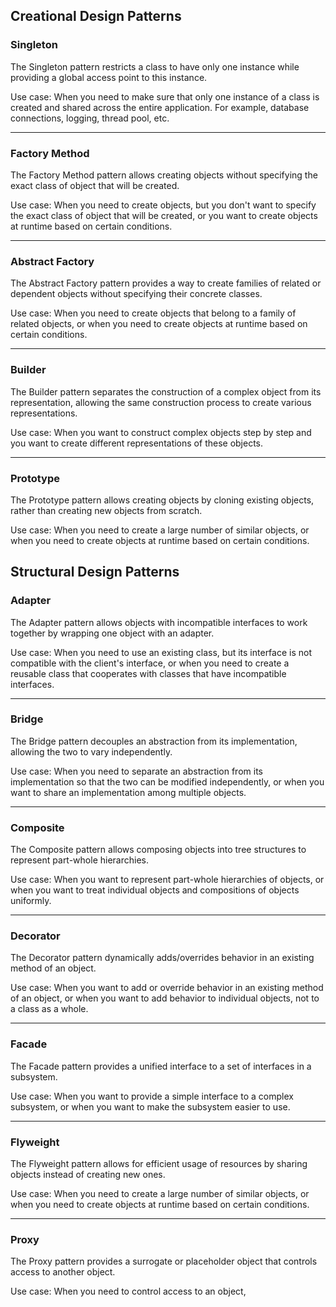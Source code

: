 ## Creational Design Patterns

### Singleton
The Singleton pattern restricts a class to have only one instance while providing a global access point to this instance.

Use case: When you need to make sure that only one instance of a class is created and shared across the entire application. For example, database connections, logging, thread pool, etc.

---

### Factory Method
The Factory Method pattern allows creating objects without specifying the exact class of object that will be created.

Use case: When you need to create objects, but you don't want to specify the exact class of object that will be created, or you want to create objects at runtime based on certain conditions.

---

### Abstract Factory
The Abstract Factory pattern provides a way to create families of related or dependent objects without specifying their concrete classes.

Use case: When you need to create objects that belong to a family of related objects, or when you need to create objects at runtime based on certain conditions.

---

### Builder
The Builder pattern separates the construction of a complex object from its representation, allowing the same construction process to create various representations.

Use case: When you want to construct complex objects step by step and you want to create different representations of these objects.

---

### Prototype
The Prototype pattern allows creating objects by cloning existing objects, rather than creating new objects from scratch.

Use case: When you need to create a large number of similar objects, or when you need to create objects at runtime based on certain conditions.

## Structural Design Patterns

### Adapter
The Adapter pattern allows objects with incompatible interfaces to work together by wrapping one object with an adapter.

Use case: When you need to use an existing class, but its interface is not compatible with the client's interface, or when you need to create a reusable class that cooperates with classes that have incompatible interfaces.

---

### Bridge
The Bridge pattern decouples an abstraction from its implementation, allowing the two to vary independently.

Use case: When you need to separate an abstraction from its implementation so that the two can be modified independently, or when you want to share an implementation among multiple objects.

---

### Composite
The Composite pattern allows composing objects into tree structures to represent part-whole hierarchies.

Use case: When you want to represent part-whole hierarchies of objects, or when you want to treat individual objects and compositions of objects uniformly.

---

### Decorator
The Decorator pattern dynamically adds/overrides behavior in an existing method of an object.

Use case: When you want to add or override behavior in an existing method of an object, or when you want to add behavior to individual objects, not to a class as a whole.

---

### Facade
The Facade pattern provides a unified interface to a set of interfaces in a subsystem.

Use case: When you want to provide a simple interface to a complex subsystem, or when you want to make the subsystem easier to use.

---

### Flyweight
The Flyweight pattern allows for efficient usage of resources by sharing objects instead of creating new ones.

Use case: When you need to create a large number of similar objects, or when you need to create objects at runtime based on certain conditions.

---

### Proxy
The Proxy pattern provides a surrogate or placeholder object that controls access to another object.

Use case: When you need to control access to an object,
